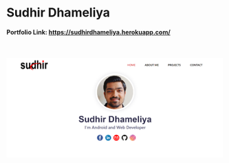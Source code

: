 # Sudhir Dhameliya

#### Portfolio Link: https://sudhirdhameliya.herokuapp.com/

<br> <br>
![SudhirDhameliya](/public/images/screenshot.png)
